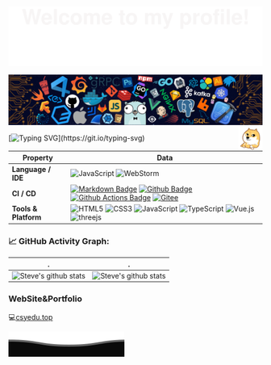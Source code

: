 ![](assets/Bottom_up.svg)

<!--   my-header-img -->
![](./src/header_.png)
<a href="http://csyedu.top"><img src="./assets/head_logo.jpg" align="right" height="48" width="48" ></a>

<!--   my-ticker -->    
[![Typing SVG](https://readme-typing-svg.herokuapp.com?color=%2336BCF7&center=true&vCenter=true&width=600&lines=Hi+there+👋,+I+am+Steve;+Welcome+to+My+Profile!;Over+2+years+of+programming+experience;Always+learning+new+things;)](https://git.io/typing-svg)

<!--   my-skils -->

| Property             | Data                                                         |
| -------------------- | ------------------------------------------------------------ |
| **Language / IDE**   | ![JavaScript](https://img.shields.io/badge/-JavaScript-3776AB?style=flat&logo=JavaScript&logoColor=white) ![WebStorm](https://img.shields.io/badge/-WebStorm-3776AB?style=flat&logo=WebStorm&logoColor=white) |
| **CI / CD**          | [![Markdown Badge](https://img.shields.io/badge/-Markdown-2088FF?style=flat&logo=Markdown&logoColor=white)](https://github.com/Steve245270533) [![Github Badge](https://img.shields.io/badge/-Github%20-2088FF?style=flat&logo=Github&logoColor=white)](https://github.com/Steve245270533) [![Github Actions Badge](https://img.shields.io/badge/-Git%20-2088FF?style=flat&logo=Git&logoColor=white)](https://github.com/Steve245270533) [![Gitee](https://img.shields.io/badge/-Gitee%20-2088FF?style=flat&logo=Gitee&logoColor=white)](https://gitee.com/steve007) |
| **Tools & Platform** | ![HTML5](https://img.shields.io/badge/HTML5-E34F26?style=for-the-badge&logo=html5&logoColor=white) ![CSS3](https://img.shields.io/badge/CSS3-1572B6?style=for-the-badge&logo=css3&logoColor=white) ![JavaScript](https://img.shields.io/badge/JavaScript-ffca28?style=for-the-badge&logo=JavaScript&logoColor=white) ![TypeScript](https://img.shields.io/badge/TypeScript-2b9ff6?style=for-the-badge&logo=TypeScript&logoColor=white) ![Vue.js](https://img.shields.io/badge/Vue.js-41b883?style=for-the-badge&logo=Vue.js&logoColor=white) ![threejs](https://img.shields.io/badge/three.js-2b9ff6?style=for-the-badge&logo=three.js&logoColor=white) |

<!--   GitHub stats graph -->

### 📈 GitHub Activity Graph:
| .                                                            | .                                                            |
| ------------------------------------------------------------ | ------------------------------------------------------------ |
| ![Steve's github stats](https://github-readme-stats.vercel.app/api?username=Steve245270533&show_icons=true&theme=radical&include_all_commits=true) | ![Steve's github stats](https://github-readme-stats.vercel.app/api/top-langs/?username=Steve245270533&theme=radical&layout=compact) |



### WebSite&Portfolio

💻[csyedu.top](http://csyedu.top)

![](assets/Bottom_down.svg)